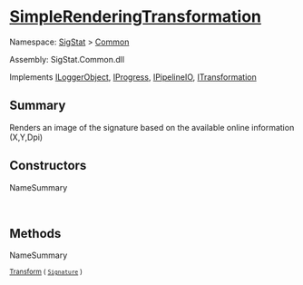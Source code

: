 # [SimpleRenderingTransformation](./SimpleRenderingTransformation.md)

Namespace: [SigStat]() > [Common](./README.md)

Assembly: SigStat.Common.dll

Implements [ILoggerObject](./ILoggerObject.md), [IProgress](./Helpers/IProgress.md), [IPipelineIO](./Pipeline/IPipelineIO.md), [ITransformation](./ITransformation.md)

## Summary
Renders an image of the signature based on the available online information (X,Y,Dpi)

## Constructors

NameSummary

<sub></sub><sub></sub><br>


## Methods

NameSummary

<sub>[Transform](./Methods/SimpleRenderingTransformation-100663459.md) ( [`Signature`](./Signature.md) )</sub><sub></sub><br>


